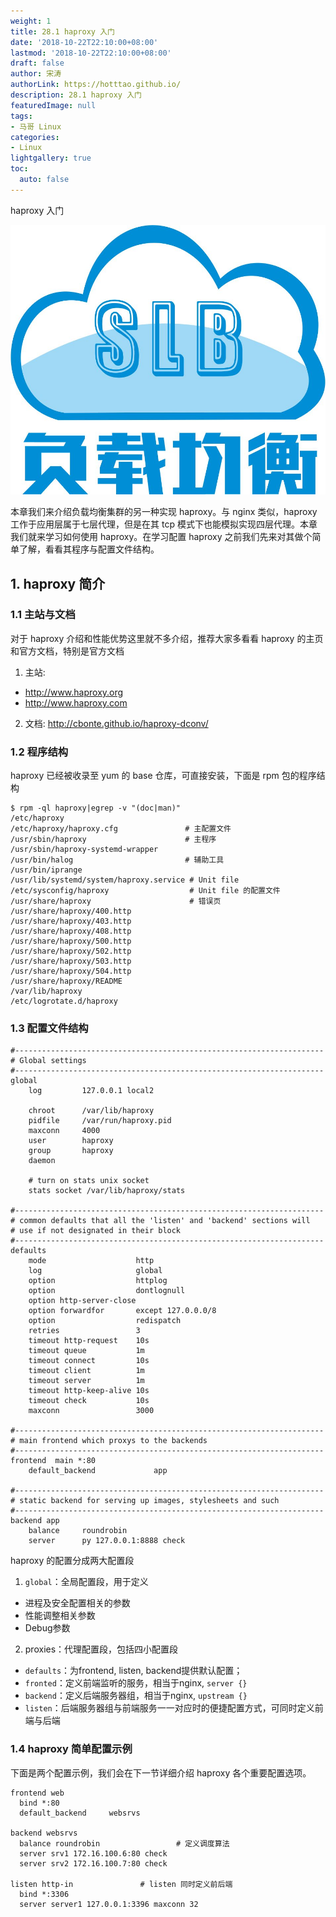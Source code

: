 ```yaml
---
weight: 1
title: 28.1 haproxy 入门
date: '2018-10-22T22:10:00+08:00'
lastmod: '2018-10-22T22:10:00+08:00'
draft: false
author: 宋涛
authorLink: https://hotttao.github.io/
description: 28.1 haproxy 入门
featuredImage: null
tags:
- 马哥 Linux
categories:
- Linux
lightgallery: true
toc:
  auto: false
---
```


haproxy 入门

![HA](/images/linux_mt/linux_slb.jpg)
<!-- more -->

本章我们来介绍负载均衡集群的另一种实现 haproxy。与 nginx 类似，haproxy 工作于应用层属于七层代理，但是在其 tcp 模式下也能模拟实现四层代理。本章我们就来学习如何使用 haproxy。在学习配置 haproxy 之前我们先来对其做个简单了解，看看其程序与配置文件结构。

## 1. haproxy 简介
### 1.1 主站与文档
对于 haproxy 介绍和性能优势这里就不多介绍，推荐大家多看看 haproxy 的主页和官方文档，特别是官方文档
1. 主站:
  - http://www.haproxy.org
  - http://www.haproxy.com
2. 文档: http://cbonte.github.io/haproxy-dconv/

### 1.2 程序结构
haproxy 已经被收录至 yum 的 base 仓库，可直接安装，下面是 rpm 包的程序结构
```
$ rpm -ql haproxy|egrep -v "(doc|man)"
/etc/haproxy
/etc/haproxy/haproxy.cfg               # 主配置文件
/usr/sbin/haproxy                      # 主程序
/usr/sbin/haproxy-systemd-wrapper
/usr/bin/halog                         # 辅助工具
/usr/bin/iprange
/usr/lib/systemd/system/haproxy.service # Unit file
/etc/sysconfig/haproxy                  # Unit file 的配置文件  
/usr/share/haproxy                      # 错误页
/usr/share/haproxy/400.http
/usr/share/haproxy/403.http
/usr/share/haproxy/408.http
/usr/share/haproxy/500.http
/usr/share/haproxy/502.http
/usr/share/haproxy/503.http
/usr/share/haproxy/504.http
/usr/share/haproxy/README
/var/lib/haproxy
/etc/logrotate.d/haproxy
```

### 1.3 配置文件结构
```
#---------------------------------------------------------------------
# Global settings
#---------------------------------------------------------------------
global
    log         127.0.0.1 local2

    chroot      /var/lib/haproxy
    pidfile     /var/run/haproxy.pid
    maxconn     4000
    user        haproxy
    group       haproxy
    daemon

    # turn on stats unix socket
    stats socket /var/lib/haproxy/stats

#---------------------------------------------------------------------
# common defaults that all the 'listen' and 'backend' sections will
# use if not designated in their block
#---------------------------------------------------------------------
defaults
    mode                    http
    log                     global
    option                  httplog
    option                  dontlognull
    option http-server-close
    option forwardfor       except 127.0.0.0/8
    option                  redispatch
    retries                 3
    timeout http-request    10s
    timeout queue           1m
    timeout connect         10s
    timeout client          1m
    timeout server          1m
    timeout http-keep-alive 10s
    timeout check           10s
    maxconn                 3000

#---------------------------------------------------------------------
# main frontend which proxys to the backends
#---------------------------------------------------------------------
frontend  main *:80
    default_backend             app

#---------------------------------------------------------------------
# static backend for serving up images, stylesheets and such
#---------------------------------------------------------------------
backend app
    balance     roundrobin
    server      py 127.0.0.1:8888 check
```

haproxy 的配置分成两大配置段
1. `global`：全局配置段，用于定义
  - 进程及安全配置相关的参数
  - 性能调整相关参数
  - Debug参数
2. proxies：代理配置段，包括四小配置段
  - `defaults`：为frontend, listen, backend提供默认配置；
  - `fronted`：定义前端监听的服务，相当于nginx, `server {}`
  - `backend`：定义后端服务器组，相当于nginx, `upstream {}`
  - `listen`：后端服务器组与前端服务一一对应时的便捷配置方式，可同时定义前端与后端


### 1.4 haproxy 简单配置示例
下面是两个配置示例，我们会在下一节详细介绍 haproxy 各个重要配置选项。
```
frontend web
  bind *:80
  default_backend     websrvs

backend websrvs
  balance roundrobin                 # 定义调度算法
  server srv1 172.16.100.6:80 check
  server srv2 172.16.100.7:80 check				

listen http-in               # listen 同时定义前后端
  bind *:3306
  server server1 127.0.0.1:3396 maxconn 32
```
